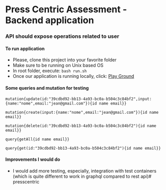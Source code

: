 # Press Centric Assessment - Backend application

### API should expose operations related to user


#### To run application

- Please, clone this project into your favorite folder
- Make sure to be running on Unix based OS
- In root folder, execute: `bash run.sh`
- Once our application is running locally, click: [Play Ground](http://localhost:8081/graphiql?path=/graphql)

#### Some queries and mutation for testing
`mutation{update(id:"39cdbd92-bb13-4a93-bc0a-b504c3c84bf2",input:{name:"nome",email:"jean@gmail.com"}){id name email}}`

`mutation{create(input:{name:"nome",email:"jean@gmail.com"}){id name email}}`

`mutation{delete(id:"39cdbd92-bb13-4a93-bc0a-b504c3c84bf2"){id name email}}`

`query{getAll{id name email}}`

`query{get(id:"39cdbd92-bb13-4a93-bc0a-b504c3c84bf2"){id name email}}`


#### Improvements I would do

- I would add more testing, especially, integration with test containers (which is quite different to work in graphql compared to rest api)# presscentric
